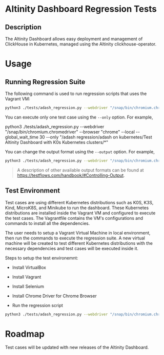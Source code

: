 # Altinity Dashboard Regression Tests


## Description

The Altinity Dashboard allows easy deployment and management of ClickHouse in Kubernetes, managed using the Altinity clickhouse-operator.

# Usage

## Running Regression Suite

The following command is used to run regression scripts that uses the Vagrant VM:

```bash
python3 ./tests/adash_regression.py --webdriver "/snap/bin/chromium.chromedriver" --browser "chrome" --local --global_wait_time 30
```

You can execute only one test case using the `--only` option. For example,

python3 ./tests/adash_regression.py --webdriver "/snap/bin/chromium.chromedriver" --browser "chrome" --local --global_wait_time 30 --only "/adash regression/adash on kubernetes/Test Altinity Dashboard with K0s Kubernetes clusters/*"

You can change the output format using the `--output` option. For example,

```bash
python3 ./tests/adash_regression.py --webdriver "/snap/bin/chromium.chromedriver" --browser "chrome" --local --global_wait_time 30 --output classic
```

> A description of other available output formats can be found at https://testflows.com/handbook/#Controlling-Output.

## Test Environment

Test cases are using different Kubernetes distributions such as K0S, K3S, Kind, MicroK8S, and Minikube to run the dashboard. These Kubernetes distributions are installed inside the Vagrant VM and configured to execute the test cases. The Vagrantfile contains the VM's configurations and commands to install all the dependencies.

The user needs to setup a Vagrant Virtual Machine in local environment, then run the commands to execute the regression suite. A new virtual machine will be created to test different Kubernetes distributions with the necessary dependencies and test cases will be executed inside it.

Steps to setup the test environemnt:

* Install VirtualBox

* Install Vagrant

* Install Selenium

* Install Chrome Driver for Chrome Browser

* Run the regression script

```bash
python3 ./tests/adash_regression.py --webdriver "/snap/bin/chromium.chromedriver" --browser "chrome" --local --global_wait_time 30
```

# Roadmap

Test cases will be updated with new releases of the Altinity Dashboard.
